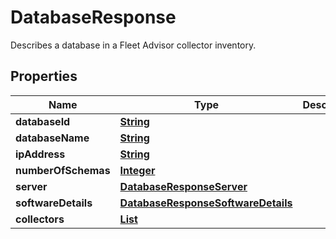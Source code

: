 

# DatabaseResponse

Describes a database in a Fleet Advisor collector inventory.

## Properties

| Name | Type | Description | Notes |
|------------ | ------------- | ------------- | -------------|
|**databaseId** | [**String**](String.md) |  |  [optional] |
|**databaseName** | [**String**](String.md) |  |  [optional] |
|**ipAddress** | [**String**](String.md) |  |  [optional] |
|**numberOfSchemas** | [**Integer**](Integer.md) |  |  [optional] |
|**server** | [**DatabaseResponseServer**](DatabaseResponseServer.md) |  |  [optional] |
|**softwareDetails** | [**DatabaseResponseSoftwareDetails**](DatabaseResponseSoftwareDetails.md) |  |  [optional] |
|**collectors** | [**List**](List.md) |  |  [optional] |



